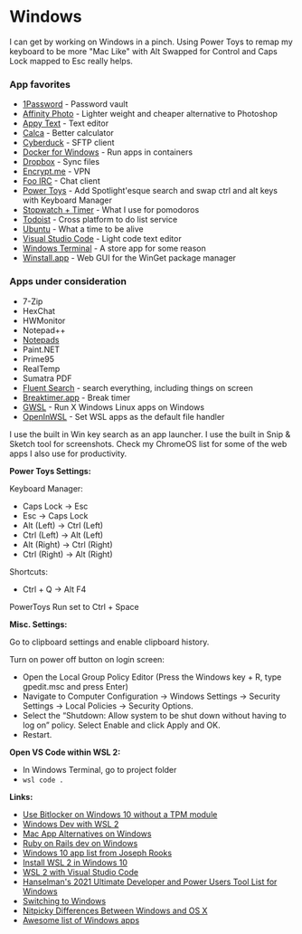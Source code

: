 # Windows

I can get by working on Windows in a pinch. Using Power Toys to remap my keyboard to be more "Mac Like" with Alt Swapped for Control and Caps Lock mapped to Esc really helps.&#x20;

### App favorites

* [1Password](https://1password.com/) - Password vault
* [Affinity Photo](https://www.microsoft.com/store/productId/9NBLGGH35LXN) - Lighter weight and cheaper alternative to Photoshop
* [Appy Text](https://www.microsoft.com/en-us/p/appy-text/9nblggh51knm) - Text editor
* [Calca](https://www.microsoft.com/en-us/store/p/calca/9nhxz5159n41) - Better calculator
* [Cyberduck](https://www.microsoft.com/en-us/p/cyberduck/9nblggh43htb/0010) - SFTP client
* [Docker for Windows](https://docs.docker.com/docker-for-windows/wsl/) - Run apps in containers
* [Dropbox](https://www.dropbox.com/) - Sync files
* [Encrypt.me](https://encrypt.me/) - VPN
* [Foo IRC](https://www.microsoft.com/en-us/p/foo-irc/9wzdncrdct50/0010) - Chat client
* [Power Toys](https://github.com/microsoft/PowerToys) - Add Spotlight'esque search and swap ctrl and alt keys with Keyboard Manager
* [Stopwatch + Timer](https://www.microsoft.com/store/productId/9NBLGGGZKFMV) - What I use for pomodoros&#x20;
* [Todoist](https://todoist.com/)  - Cross platform to do list service
* [Ubuntu](https://www.microsoft.com/en-us/p/ubuntu/9nblggh4msv6) - What a time to be alive
* [Visual Studio Code](https://code.visualstudio.com/) - Light code text editor
* [Windows Terminal](https://www.microsoft.com/store/productId/9N0DX20HK701) - A store app for some reason
* [Winstall.app](https://winstall.app/) - Web GUI for the WinGet package manager

### Apps under consideration

* 7-Zip
* HexChat
* HWMonitor
* Notepad++
* [Notepads](https://apps.microsoft.com/store/detail/notepads-app/9NHL4NSC67WM?hl=en-us\&gl=us\&ranMID=24542\&ranEAID=TnL5HPStwNw\&ranSiteID=TnL5HPStwNw-VH.o7fBFG1HY1Vre.ILzTA\&epi=TnL5HPStwNw-VH.o7fBFG1HY1Vre.ILzTA\&irgwc=1\&OCID=AID2200057\_aff\_7593\_1243925\&tduid=%28ir\_\_6vcch0rig0kfb3hpyf93prpvyf2xct33v11wn6p100%29%287593%29%281243925%29%28TnL5HPStwNw-VH.o7fBFG1HY1Vre.ILzTA%29%28%29\&irclickid=\_6vcch0rig0kfb3hpyf93prpvyf2xct33v11wn6p100)
* Paint.NET
* Prime95
* RealTemp
* Sumatra PDF
* [Fluent Search](https://fluentsearch.net/) - search everything, including things on screen
* [Breaktimer.app](https://github.com/tom-james-watson/breaktimer-app) - Break timer
* [GWSL](https://apps.microsoft.com/store/detail/gwsl/9NL6KD1H33V3?hl=en-us\&gl=us\&rtc=1) - Run X Windows Linux apps on Windows
* [OpenInWSL](https://apps.microsoft.com/store/detail/openinwsl/9NGMQPWCG7SF) - Set WSL apps as the default file handler

I use the built in Win key search as an app launcher. I use the built in Snip & Sketch tool for screenshots. Check my ChromeOS list for some of the web apps I also use for productivity.&#x20;

**Power Toys Settings:**

Keyboard Manager:

* Caps Lock -> Esc
* Esc -> Caps Lock
* Alt (Left) -> Ctrl (Left)
* Ctrl (Left) -> Alt (Left)
* Alt (Right) -> Ctrl (Right)
* Ctrl (Right) -> Alt (Right)

Shortcuts:

* Ctrl + Q -> Alt F4

PowerToys Run set to Ctrl + Space

**Misc. Settings:**

Go to clipboard settings and enable clipboard history.

Turn on power off button on login screen:

* Open the Local Group Policy Editor (Press the Windows key + R, type gpedit.msc and press Enter)
* Navigate to Computer Configuration -> Windows Settings -> Security Settings -> Local Policies -> Security Options.&#x20;
* Select the “Shutdown: Allow system to be shut down without having to log on” policy. Select Enable and click Apply and OK.
* Restart.

**Open VS Code within WSL 2:**

* In Windows Terminal, go to project folder
* `wsl code .`

**Links:**

* [Use Bitlocker on Windows 10 without a TPM module](https://www.windowscentral.com/how-use-bitlocker-encryption-windows-10)
* [Windows Dev with WSL 2](https://char.gd/blog/2019/windows-web-dev-with-wsl2)
* [Mac App Alternatives on Windows](https://docs.google.com/spreadsheets/d/1zHNhWfis0iJULrYAHOYPeMRGhNUVWVxInIn8YKswlIA/htmlview)
* [Ruby on Rails dev on Windows](https://www.hanselman.com/blog/RubyOnRailsOnWindowsIsNotJustPossibleItsFabulousUsingWSL2AndVSCode.aspx)
* [Windows 10 app list from Joseph Rooks](https://josephrooks.com/windows-10/)
* [Install WSL 2 in Windows 10](https://docs.microsoft.com/en-us/windows/wsl/install-win10)
* [WSL 2 with Visual Studio Code](https://code.visualstudio.com/blogs/2019/09/03/wsl2)
* [Hanselman's 2021 Ultimate Developer and Power Users Tool List for Windows](https://www.hanselman.com/blog/scott-hanselmans-2021-ultimate-developer-and-power-users-tool-list-for-windows)
* [Switching to Windows](http://ignorethecode.net/blog/2021/02/02/switching\_to\_windows/)
* [Nitpicky Differences Between Windows and OS X](https://hellojason.net/blog/nitpicky-differences-between-windows-and-os-x/)
* [Awesome list of Windows apps](https://github.com/Awesome-Windows/Awesome)

